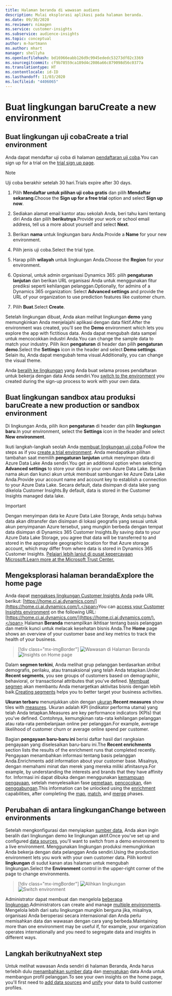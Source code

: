 ```yaml
---
title: Halaman beranda di wawasan audiens
description: Mulai eksplorasi aplikasi pada halaman beranda.
ms.date: 09/30/2020
ms.reviewer: nimagen
ms.service: customer-insights
ms.subservice: audience-insights
ms.topic: conceptual
author: m-hartmann
ms.author: mhart
manager: shellyha
ms.openlocfilehash: bd16966eabb126d9c9945ededc53273df02c3369
ms.sourcegitcommit: cf9b78559ca189d4c2086a66c879098d56c0377a
ms.translationtype: HT
ms.contentlocale: id-ID
ms.lasthandoff: 11/03/2020
ms.locfileid: "4406065"
---
```

# <a name="create-a-new-environment"></a><span data-ttu-id="c4452-103">Buat lingkungan baru</span><span class="sxs-lookup"><span data-stu-id="c4452-103">Create a new environment</span></span>

## <a name="create-a-trial-environment"></a><span data-ttu-id="c4452-104">Buat lingkungan uji coba</span><span class="sxs-lookup"><span data-stu-id="c4452-104">Create a trial environment</span></span>

<span data-ttu-id="c4452-105">Anda dapat mendaftar uji coba di halaman [pendaftaran uji coba](https://dynamics.microsoft.com/get-started/free-trial/?appname=customerinsights).</span><span class="sxs-lookup"><span data-stu-id="c4452-105">You can sign up for a trial on the [trial sign up page](https://dynamics.microsoft.com/get-started/free-trial/?appname=customerinsights).</span></span> 

> [!NOTE]
> <span data-ttu-id="c4452-106">Uji coba berakhir setelah 30 hari.</span><span class="sxs-lookup"><span data-stu-id="c4452-106">Trials expire after 30 days.</span></span>

1. <span data-ttu-id="c4452-107">Pilih **Mendaftar untuk pilihan uji coba gratis** dan pilih **Mendaftar sekarang**.</span><span class="sxs-lookup"><span data-stu-id="c4452-107">Choose the **Sign up for a free trial** option and select **Sign up now**.</span></span>

1. <span data-ttu-id="c4452-108">Sediakan alamat email kantor atau sekolah Anda, beri tahu kami tentang diri Anda dan pilih **berikutnya**.</span><span class="sxs-lookup"><span data-stu-id="c4452-108">Provide your work or school email address, tell us a more about yourself and select **Next**.</span></span>

1. <span data-ttu-id="c4452-109">Berikan **nama** untuk lingkungan baru Anda.</span><span class="sxs-lookup"><span data-stu-id="c4452-109">Provide a **Name** for your new environment.</span></span> 

1. <span data-ttu-id="c4452-110">Pilih jenis uji coba.</span><span class="sxs-lookup"><span data-stu-id="c4452-110">Select the trial type.</span></span>

1. <span data-ttu-id="c4452-111">Harap pilih **wilayah** untuk lingkungan Anda.</span><span class="sxs-lookup"><span data-stu-id="c4452-111">Choose the **Region** for your environment.</span></span>

1. <span data-ttu-id="c4452-112">Opsional, untuk admin organisasi Dynamics 365: pilih **pengaturan lanjutan** dan berikan URL organisasi Anda untuk menggunakan fitur prediksi seperti kehilangan pelanggan.</span><span class="sxs-lookup"><span data-stu-id="c4452-112">Optionally, for admins of a Dynamics 365 organization: Select **Advanced settings** and provide the URL of your organization to use prediction features like customer churn.</span></span>

1. <span data-ttu-id="c4452-113">Pilih **Buat**.</span><span class="sxs-lookup"><span data-stu-id="c4452-113">Select **Create**.</span></span> 

<span data-ttu-id="c4452-114">Setelah lingkungan dibuat, Anda akan melihat lingkungan **demo** yang memungkinkan Anda menjelajahi aplikasi dengan data fiktif.</span><span class="sxs-lookup"><span data-stu-id="c4452-114">After the environment was created, you'll see the **Demo** environment which lets you explore the app with fictitious data.</span></span> <span data-ttu-id="c4452-115">Anda dapat mengubah data sampel untuk mencocokkan industri Anda.</span><span class="sxs-lookup"><span data-stu-id="c4452-115">You can change the sample data to match your industry.</span></span> <span data-ttu-id="c4452-116">Pilih ikon **pengaturan** di header dan pilih **pengaturan demo**.</span><span class="sxs-lookup"><span data-stu-id="c4452-116">Select the **Settings** icon in the header and select **Demo settings**.</span></span> <span data-ttu-id="c4452-117">Selain itu, Anda dapat mengubah tema visual.</span><span class="sxs-lookup"><span data-stu-id="c4452-117">Additionally, you can change the visual theme.</span></span> 

<span data-ttu-id="c4452-118">Anda [beralih ke lingkungan](#change-between-environments) yang Anda buat selama proses pendaftaran untuk bekerja dengan data Anda sendiri.</span><span class="sxs-lookup"><span data-stu-id="c4452-118">You [switch to the environment](#change-between-environments) you created during the sign-up process to work with your own data.</span></span>

## <a name="create-a-new-production-or-sandbox-environment"></a><span data-ttu-id="c4452-119">Buat lingkungan sandbox atau produksi baru</span><span class="sxs-lookup"><span data-stu-id="c4452-119">Create a new production or sandbox environment</span></span>

<span data-ttu-id="c4452-120">Di lingkungan Anda, pilih ikon **pengaturan** di header dan pilih **lingkungan baru**.</span><span class="sxs-lookup"><span data-stu-id="c4452-120">In your environment, select the **Settings** icon in the header and select **New environment**.</span></span>

<span data-ttu-id="c4452-121">Ikuti langkah-langkah seolah Anda [membuat lingkungan uji coba](#create-a-trial-environment).</span><span class="sxs-lookup"><span data-stu-id="c4452-121">Follow the steps as if you [create a trial environment](#create-a-trial-environment).</span></span> <span data-ttu-id="c4452-122">Anda mendapatkan pilihan tambahan saat memilih **pengaturan lanjutan** untuk menyimpan data di Azure Data Lake Anda sendiri.</span><span class="sxs-lookup"><span data-stu-id="c4452-122">You get an additional option when selecting **Advanced settings** to store your data in your own Azure Data Lake.</span></span> <span data-ttu-id="c4452-123">Berikan nama akun dan kunci akun untuk membuat sambungan ke Azure Data Lake Anda.</span><span class="sxs-lookup"><span data-stu-id="c4452-123">Provide your account name and account key to establish a connection to your Azure Data Lake.</span></span> <span data-ttu-id="c4452-124">Secara default, data disimpan di data lake yang dikelola Customer Insights.</span><span class="sxs-lookup"><span data-stu-id="c4452-124">By default, data is stored in the Customer Insights managed data lake.</span></span>

> [!IMPORTANT]
> <span data-ttu-id="c4452-125">Dengan menyimpan data ke Azure Data Lake Storage, Anda setuju bahwa data akan ditransfer dan disimpan di lokasi geografis yang sesuai untuk akun penyimpanan Azure tersebut, yang mungkin berbeda dengan tempat data disimpan di Dynamics 365 Customer Insights.</span><span class="sxs-lookup"><span data-stu-id="c4452-125">By saving data to your Azure Data Lake Storage, you agree that data will be transferred to and stored in the appropriate geographic location for that Azure storage account, which may differ from where data is stored in Dynamics 365 Customer Insights.</span></span> [<span data-ttu-id="c4452-126">Pelajari lebih lanjut di pusat kepercayaan Microsoft.</span><span class="sxs-lookup"><span data-stu-id="c4452-126">Learn more at the Microsoft Trust Center.</span></span>](https://www.microsoft.com/trust-center)

## <a name="explore-the-home-page"></a><span data-ttu-id="c4452-127">Mengeksplorasi halaman beranda</span><span class="sxs-lookup"><span data-stu-id="c4452-127">Explore the home page</span></span>

<span data-ttu-id="c4452-128">Anda dapat [mengakses lingkungan Customer Insights Anda](https://home.ci.ai.dynamics.com/) pada URL berikut: [https://home.ci.ai.dynamics.com/](https://home.ci.ai.dynamics.com/).</span><span class="sxs-lookup"><span data-stu-id="c4452-128">You can [access your Customer Insights environment](https://home.ci.ai.dynamics.com/) on the following URL: [https://home.ci.ai.dynamics.com/](https://home.ci.ai.dynamics.com/).</span></span>
<span data-ttu-id="c4452-129">Halaman **Beranda** menampilkan ikhtisar tentang basis pelanggan dan metrik kunci untuk melacak kesehatan bisnis Anda.</span><span class="sxs-lookup"><span data-stu-id="c4452-129">The **Home** page shows an overview of your customer base and key metrics to track the health of your business.</span></span>

> [!div class="mx-imgBorder"] 
> <span data-ttu-id="c4452-130">![Wawasan di Halaman Beranda](media/home-page-insights.png "Wawasan di Halaman Beranda")</span><span class="sxs-lookup"><span data-stu-id="c4452-130">![Insights on Home page](media/home-page-insights.png "Insights on Home page")</span></span>

<span data-ttu-id="c4452-131">Dalam **segmen terkini**, Anda melihat grup pelanggan berdasarkan atribut demografis, perilaku, atau transaksional yang telah Anda tetapkan.</span><span class="sxs-lookup"><span data-stu-id="c4452-131">Under **Recent segments**, you see groups of customers based on demographic, behavioral, or transactional attributes that you've defined.</span></span> <span data-ttu-id="c4452-132">[Membuat segmen](segments.md) akan membantu Anda menargetkan aktivitas bisnis dengan lebih baik.</span><span class="sxs-lookup"><span data-stu-id="c4452-132">[Creating segments](segments.md) helps you to better target your business activities.</span></span>

<span data-ttu-id="c4452-133">**Ukuran terbaru** menunjukkan ubin dengan [ukuran](measures.md).</span><span class="sxs-lookup"><span data-stu-id="c4452-133">**Recent measures** show tiles with [measures](measures.md).</span></span> <span data-ttu-id="c4452-134">Ukuran adalah KPI (indikator performa utama) yang telah Anda tetapkan.</span><span class="sxs-lookup"><span data-stu-id="c4452-134">Measures are key performance indicators (KPIs) that you've defined.</span></span> <span data-ttu-id="c4452-135">Contohnya, kemungkinan rata-rata kehilangan pelanggan atau rata-rata pembelanjaan online per pelanggan.</span><span class="sxs-lookup"><span data-stu-id="c4452-135">For example, average likelihood of customer churn or average online spend per customer.</span></span>

<span data-ttu-id="c4452-136">Bagian **pengayaan baru-baru ini** berisi daftar hasil dari rangkaian pengayaan yang diselesaikan baru-baru ini.</span><span class="sxs-lookup"><span data-stu-id="c4452-136">The **Recent enrichments** section lists the results of the enrichment runs that completed recently.</span></span> <span data-ttu-id="c4452-137">Pengayaan menambahkan informasi tentang basis pelanggan Anda.</span><span class="sxs-lookup"><span data-stu-id="c4452-137">Enrichments add information about your customer base.</span></span> <span data-ttu-id="c4452-138">Misalnya, dengan memahami minat dan merek yang mereka miliki afinitasnya.</span><span class="sxs-lookup"><span data-stu-id="c4452-138">For example, by understanding the interests and brands that they have affinity for.</span></span> <span data-ttu-id="c4452-139">Informasi ini dapat dibuka dengan menggunakan [kemampuan pengayaan](enrichment-microsoft-graph.md), setelah menyelesaikan fase [pemetaan](map-entities.md), [pencocokan](match-entities.md), dan [penggabungan](merge-entities.md).</span><span class="sxs-lookup"><span data-stu-id="c4452-139">This information can be unlocked using the [enrichment](enrichment-microsoft-graph.md) capabilities, after completing the [map](map-entities.md), [match](match-entities.md), and [merge](merge-entities.md) phases.</span></span>

## <a name="change-between-environments"></a><span data-ttu-id="c4452-140">Perubahan di antara lingkungan</span><span class="sxs-lookup"><span data-stu-id="c4452-140">Change between environments</span></span>

<span data-ttu-id="c4452-141">Setelah mengkonfigurasi dan menyiapkan [sumber data](data-sources.md), Anda akan ingin beralih dari lingkungan demo ke lingkungan aktif.</span><span class="sxs-lookup"><span data-stu-id="c4452-141">Once you've set up and configured [data sources](data-sources.md), you'll want to switch from a demo environment to a live environment.</span></span> <span data-ttu-id="c4452-142">Menggunakan lingkungan produksi memungkinkan Anda bekerja dengan data pelanggan Anda sendiri.</span><span class="sxs-lookup"><span data-stu-id="c4452-142">Using the production environment lets you work with your own customer data.</span></span> <span data-ttu-id="c4452-143">Pilih kontrol **lingkungan** di sudut kanan atas halaman untuk mengubah lingkungan.</span><span class="sxs-lookup"><span data-stu-id="c4452-143">Select the **Environment** control in the upper-right corner of the page to change environments.</span></span>

> [!div class="mx-imgBorder"] 
> <span data-ttu-id="c4452-144">![Alihkan lingkungan](media/home-page-environment-switcher.png "Alihkan lingkungan")</span><span class="sxs-lookup"><span data-stu-id="c4452-144">![Switch environment](media/home-page-environment-switcher.png "Switch environment")</span></span>

<span data-ttu-id="c4452-145">Administrator dapat membuat dan mengelola [beberapa lingkungan](manage-environments.md).</span><span class="sxs-lookup"><span data-stu-id="c4452-145">Administrators can create and manage [multiple environments](manage-environments.md).</span></span> <span data-ttu-id="c4452-146">Mengelola lebih dari satu lingkungan mungkin berguna jika, misalnya, organisasi Anda beroperasi secara internasional dan Anda perlu memisahkan data dan wawasan dengan cara yang berbeda.</span><span class="sxs-lookup"><span data-stu-id="c4452-146">Maintaining more than one environment may be useful if, for example, your organization operates internationally and you need to segregate data and insights in different ways.</span></span>

## <a name="next-step"></a><span data-ttu-id="c4452-147">Langkah berikutnya</span><span class="sxs-lookup"><span data-stu-id="c4452-147">Next step</span></span>

<span data-ttu-id="c4452-148">Untuk melihat wawasan Anda sendiri di halaman Beranda, Anda harus terlebih dulu [menambahkan sumber data](data-sources.md) dan [menyatukan](data-unification.md) data Anda untuk membangun profil pelanggan.</span><span class="sxs-lookup"><span data-stu-id="c4452-148">To see your own insights on the home page, you'll first need to [add data sources](data-sources.md) and [unify](data-unification.md) your data to build customer profiles.</span></span>
